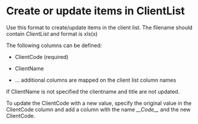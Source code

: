 # Create or update items in ClientList

Use this format to create/update items in the client list. The filename should contain *ClientList* and format is xls(x)

The following columns can be defined:

- ClientCode (required)

- ClientName

- ... additional columns are mapped on the client list column names

If ClientName is not specified the clientname and title are not updated.

To update the ClientCode with a new value, specify the original value in the ClientCode column and add a column with the name *\_\_Code\_\_* and the new ClientCode.
